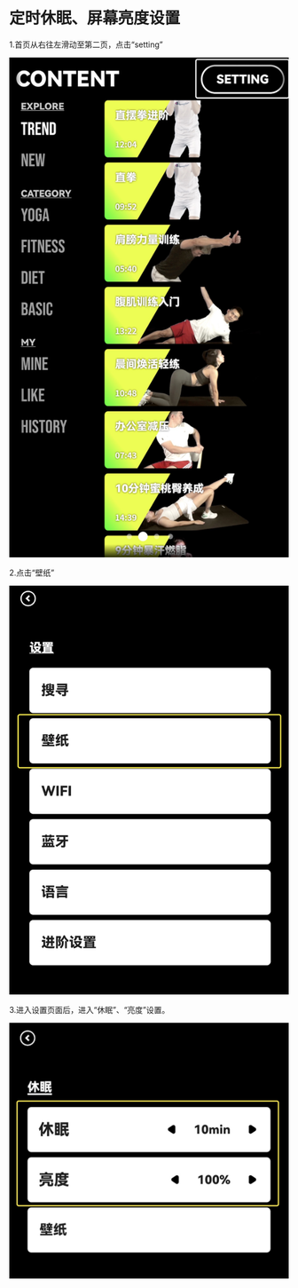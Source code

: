 # 定时休眠、屏幕亮度设置

1.首页从右往左滑动至第二页，点击“setting”

![img](images/sleep/image-20221220105630446.png ':size=30%')

2.点击“壁纸”

![img](images/sleep/image-20221220105638670.png ':size=30%')

3.进入设置页面后，进入“休眠”、“亮度”设置。

![img](images/sleep/image-20221220105648686.png ':size=30%')
